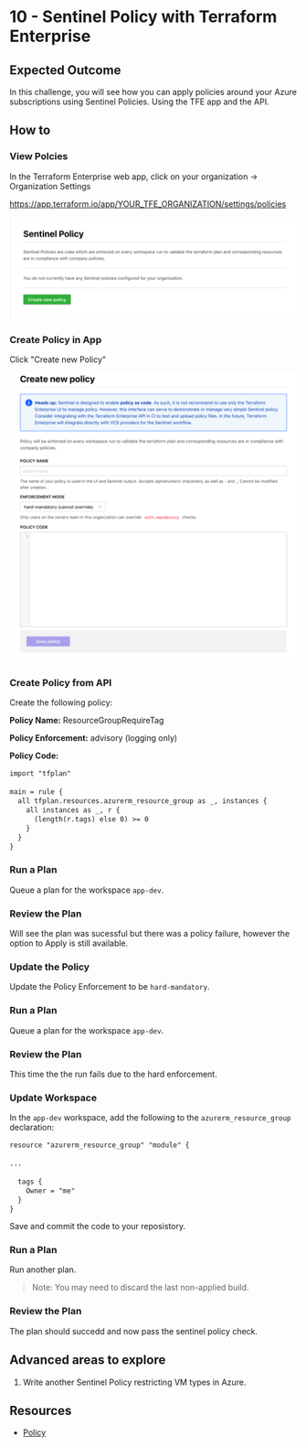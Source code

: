 # 10 - Sentinel Policy with Terraform Enterprise

## Expected Outcome

In this challenge, you will see how you can apply policies around your Azure subscriptions using Sentinel Policies.
Using the TFE app and the API.

## How to

### View Polcies

In the Terraform Enterprise web app, click on your organization -> Organization Settings

https://app.terraform.io/app/YOUR_TFE_ORGANIZATION/settings/policies

![](../../img/2018-04-16-20-02-58.png)

### Create Policy in App

Click "Create new Policy"

![](../../img/2018-04-16-20-03-30.png)

### Create Policy from API

Create the following policy:

__Policy Name:__ ResourceGroupRequireTag

__Policy Enforcement:__ advisory (logging only)

__Policy Code:__

```hcl
import "tfplan"

main = rule {
  all tfplan.resources.azurerm_resource_group as _, instances {
    all instances as _, r {
      (length(r.tags) else 0) >= 0
    }
  }
}
```

### Run a Plan

Queue a plan for the workspace `app-dev`.

### Review the Plan

Will see the plan was sucessful but there was a policy failure, however the option to Apply is still available.

### Update the Policy

Update the Policy Enforcement to be `hard-mandatory`.

### Run a Plan

Queue a plan for the workspace `app-dev`.

### Review the Plan

This time the the run fails due to the hard enforcement.

### Update Workspace

In the `app-dev` workspace, add the following to the `azurerm_resource_group` declaration:

```hcl
resource "azurerm_resource_group" "module" {

...

  tags {
    Owner = "me"
  }
}
```

Save and commit the code to your reposistory.

### Run a Plan

Run another plan.

> Note: You may need to discard the last non-applied build.

### Review the Plan

The plan should succedd and now pass the sentinel policy check.

## Advanced areas to explore

1. Write another Sentinel Policy restricting VM types in Azure.

## Resources

- [Policy](https://app.terraform.io/app/cardinalsolutions/settings/policies)
